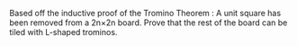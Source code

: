 Based off the inductive proof of the Tromino Theorem : A unit square has been removed from a 2n×2n board. Prove that the rest of the board can be tiled with L-shaped trominos.
